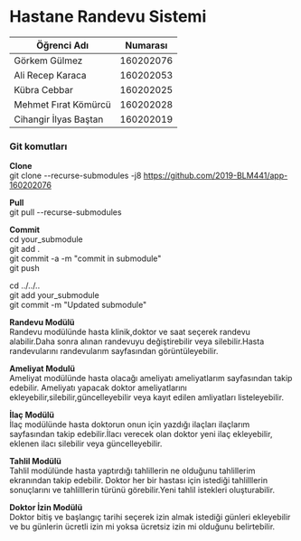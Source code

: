 # Hastane Randevu Sistemi

|Öğrenci Adı|Numarası|
|-----------|-----------|
|Görkem Gülmez|160202076|
|Ali Recep Karaca|160202053|
|Kübra Cebbar|160202025|
|Mehmet Fırat Kömürcü|160202028|
|Cihangir İlyas Baştan|160202019|

### Git komutları
**Clone**  
git clone --recurse-submodules -j8 https://github.com/2019-BLM441/app-160202076

**Pull**  
git pull --recurse-submodules

**Commit**  
cd your_submodule  
git add .  
git commit -a -m "commit in submodule"  
git push  

cd ../../..  
git add your_submodule  
git commit -m "Updated submodule"  

**Randevu  Modülü**  
Randevu modülünde hasta klinik,doktor ve saat seçerek randevu alabilir.Daha sonra alınan randevuyu değiştirebilir veya silebilir.Hasta randevularını randevularım sayfasından görüntüleyebilir.

**Ameliyat Modulü**  
Ameliyat modülünde hasta olacağı ameliyatı ameliyatlarım sayfasından takip edebilir. Ameliyatı yapacak doktor ameliyatlarını ekleyebilir,silebilir,güncelleyebilir veya kayıt edilen amliyatları listeleyebilir.

**İlaç Modülü**  
İlaç modülünde hasta doktorun onun için yazdığı ilaçları ilaçlarım sayfasından takip edebilir.İlacı verecek olan doktor yeni ilaç ekleyebilir, eklenen ilacı silebilir veya güncelleyebilir.

**Tahlil Modülü**  
Tahlil modülünde hasta yaptırdığı tahlillerin ne olduğunu tahlillerim ekranından takip edebilir. Doktor her bir hastası için istediği tahlilllerin sonuçlarını ve tahlilllerin türünü görebilir.Yeni tahlil istekleri oluşturabilir.

**Doktor İzin Modülü**  
Doktor bitiş ve başlangıç tarihi seçerek izin almak istediği günleri ekleyebilir ve bu günlerin ücretli izin mi yoksa ücretsiz izin mi olduğunu belirtebilir.
